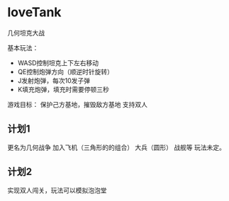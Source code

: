 # loveTank
几何坦克大战

基本玩法：
- WASD控制坦克上下左右移动
- QE控制炮弹方向（顺逆时针旋转）
- J发射炮弹，每次10发子弹
- K填充炮弹，填充时需要停顿三秒

游戏目标：
保护己方基地，摧毁敌方基地
支持双人

## 计划1
更名为几何战争
加入飞机（三角形的的组合）
大兵（圆形）
战舰等
玩法未定。
## 计划2
实现双人闯关，玩法可以模拟泡泡堂

